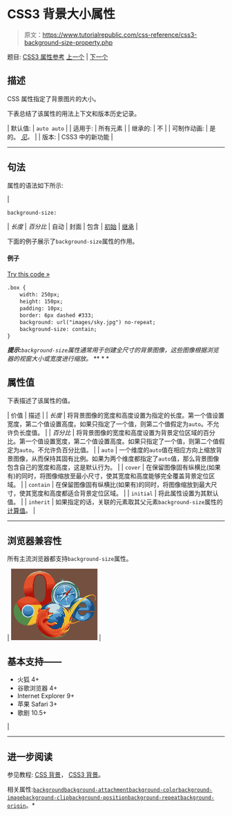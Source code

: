# CSS3 背景大小属性

> 原文：<https://www.tutorialrepublic.com/css-reference/css3-background-size-property.php>

题目: [CSS3 属性参考](css3-properties.php) [上一个](css-background-repeat-property.php) | [下一个](css-border-property.php)

## 描述

CSS 属性指定了背景图片的大小。

下表总结了该属性的用法上下文和版本历史记录。

| 默认值: | `auto auto` |
| 适用于: | 所有元素 |
| 继承的: | 不 |
| 可制作动画: | 是的。 [*见*](css-animatable-properties.php)*。* |
| 版本: | CSS3 中的新功能 |

* * *

## 句法

属性的语法如下所示:

| 

```
background-size: 
```

 | *长度* &#124; *百分比* &#124; 自动 &#124; 封面 &#124; 包含 &#124; [初始](../definitions.php#initial) &#124; [继承](../definitions.php#inherit) |

下面的例子展示了`background-size`属性的作用。

#### 例子

[Try this code »](../codelab.php?topic=css3&file=background-size-property "Try this code using online Editor")

```
.box {
    width: 250px;
    height: 150px;
    padding: 10px;
    border: 6px dashed #333;
    background: url("images/sky.jpg") no-repeat;
    background-size: contain;
}
```

 ***提示:**`background-size`属性通常用于创建全尺寸的背景图像，这些图像根据浏览器的视窗大小或宽度进行缩放。*  ** * *

## 属性值

下表描述了该属性的值。

| 价值 | 描述 |
| *长度* | 将背景图像的宽度和高度设置为指定的长度。第一个值设置宽度，第二个值设置高度。如果只指定了一个值，则第二个值假定为`auto`。不允许负长度值。 |
| *百分比* | 将背景图像的宽度和高度设置为背景定位区域的百分比。第一个值设置宽度，第二个值设置高度。如果只指定了一个值，则第二个值假定为`auto`。不允许负百分比值。 |
| `auto` | 一个维度的`auto`值在相应方向上缩放背景图像，从而保持其固有比例。如果为两个维度都指定了`auto`值，那么背景图像包含自己的宽度和高度，这是默认行为。 |
| `cover` | 在保留图像固有纵横比(如果有)的同时，将图像缩放至最小尺寸，使其宽度和高度能够完全覆盖背景定位区域。 |
| `contain` | 在保留图像固有纵横比(如果有)的同时，将图像缩放到最大尺寸，使其宽度和高度都适合背景定位区域。 |
| `initial` | 将此属性设置为其默认值。 |
| `inherit` | 如果指定的话，关联的元素取其父元素`background-size`属性的[计算值](../definitions.php#computed-value)。 |

* * *

## 浏览器兼容性

所有主流浏览器都支持`background-size`属性。

| ![Browsers Icon](img/e9331123c77668c1832e541c2fca1002.png) | 

## 基本支持——

*   火狐 4+
*   谷歌浏览器 4+
*   Internet Explorer 9+
*   苹果 Safari 3+
*   歌剧 10.5+

 |

* * *

## 进一步阅读

参见教程: [CSS 背景](../css-tutorial/css-background.php)， [CSS3 背景](../css-tutorial/css3-background.php)。

相关属性:[`background`](css-background-property.php)[`background-attachment`](css-background-attachment-property.php)[`background-color`](css-background-color-property.php)[`background-image`](css-background-image-property.php)[`background-clip`](css3-background-clip-property.php)[`background-position`](css-background-position-property.php)[`background-repeat`](css-background-repeat-property.php)[`background-origin`](css3-background-origin-property.php)。*